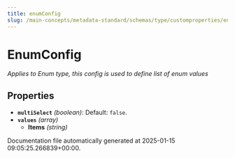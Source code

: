 ```yaml
---
title: enumConfig
slug: /main-concepts/metadata-standard/schemas/type/customproperties/enumconfig
---
```


# EnumConfig

*Applies to Enum type, this config is used to define list of enum values*

## Properties

- **`multiSelect`** *(boolean)*: Default: `false`.
- **`values`** *(array)*
  - **Items** *(string)*


Documentation file automatically generated at 2025-01-15 09:05:25.266839+00:00.

